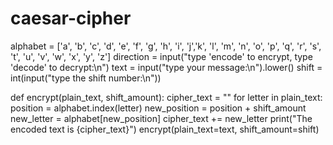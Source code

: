 # caesar-cipher

alphabet = ['a', 'b', 'c', 'd', 'e', 'f', 'g', 'h', 'i', 'j','k', 'l',
            'm', 'n', 'o', 'p', 'q', 'r', 's', 't', 'u', 'v', 'w', 'x', 'y', 'z']
direction = input("type 'encode' to encrypt, type 'decode' to decrypt:\n")
text = input("type your message:\n").lower()
shift = int(input("type the shift number:\n"))

def encrypt(plain_text, shift_amount):
    cipher_text = ""
    for letter in plain_text:
        position = alphabet.index(letter)
        new_position = position + shift_amount
        new_letter = alphabet[new_position]
        cipher_text += new_letter
    print("The encoded text is {cipher_text}")
encrypt(plain_text=text, shift_amount=shift) 
